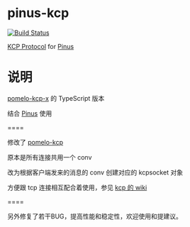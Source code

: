 pinus-kcp
============

[![Build Status][1]][2]

[1]: https://api.travis-ci.org/leenjewel/node-kcp.svg?branch=master
[2]: https://travis-ci.org/leenjewel/node-kcp


[KCP Protocol](https://github.com/skywind3000/kcp) for [Pinus](https://github.com/node-pinus/pinus)

说明
============

[pomelo-kcp-x](https://github.com/bruce48x/pomelo-kcp) 的 TypeScript 版本

结合 [Pinus](https://github.com/node-pinus/pinus) 使用

====

修改了 [pomelo-kcp](https://www.npmjs.com/package/pomelo-kcp)

原本是所有连接共用一个 conv

改为根据客户端发来的消息的 conv 创建对应的 kcpsocket 对象

方便跟 tcp 连接相互配合着使用，参见 [kcp 的 wiki](https://github.com/skywind3000/kcp/wiki/Cooperate-With-Tcp-Server)

====

另外修复了若干BUG，提高性能和稳定性，欢迎使用和提建议。
